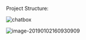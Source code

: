 Project Structure: 

![chatbox](https://ws2.sinaimg.cn/large/006tNbRwly1fyt2r3qnuzj30zp0m0n0b.jpg)



![image-20190102160930909](https://ws1.sinaimg.cn/large/006tNbRwly1fyt2s7h9vqj31b70u0nce.jpg)